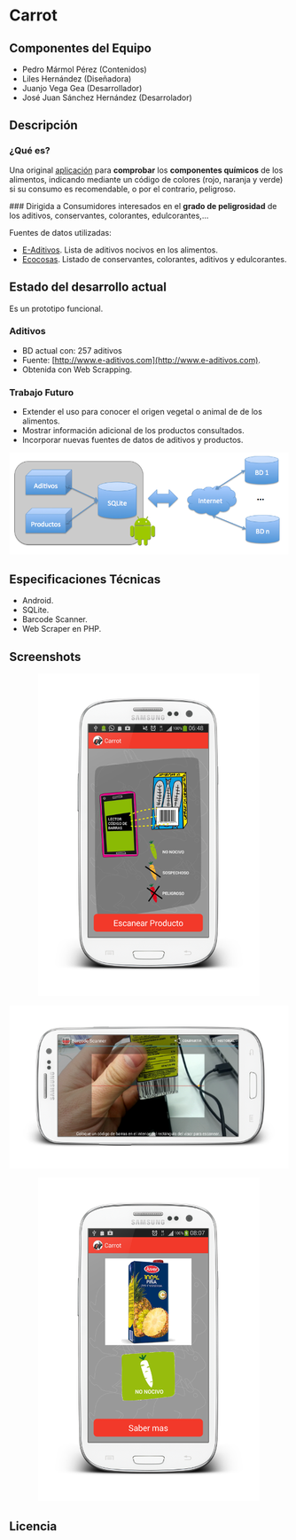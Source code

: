 Carrot
======

Componentes del Equipo
---------------------

* Pedro Mármol Pérez (Contenidos)
* Liles Hernández (Diseñadora)
* Juanjo Vega Gea (Desarrollador)
* José Juan Sánchez Hernández (Desarrolador)

Descripción
-------------
### ¿Qué es?
Una original [aplicación](https://github.com/elhackaton/Equipo6/blob/master/apk/Carrot.apk) para **comprobar** los **componentes químicos** de los alimentos, indicando mediante un código de colores (rojo, naranja y verde) si su consumo es recomendable, o por el contrario, peligroso.

### Dirigida a
Consumidores interesados en el **grado de peligrosidad** de los aditivos, conservantes, colorantes, edulcorantes,...

Fuentes de datos utilizadas:
* [E-Aditivos](http://www.e-aditivos.com). Lista de aditivos nocivos en los alimentos.
* [Ecocosas](http://ecocosas.com/salud-natural/conservantes-colorantes-aditivos-edulcorantes/). Listado de conservantes, colorantes, aditivos y edulcorantes.

Estado del desarrollo actual
----------------------------

Es un prototipo funcional.

### Aditivos
* BD actual con: 257 aditivos
* Fuente: [http://www.e-aditivos.com](http://www.e-aditivos.com).
* Obtenida con Web Scrapping.

### Trabajo Futuro
* Extender el uso para conocer el origen vegetal o animal de de los alimentos.
* Mostrar información adicional de los productos consultados.
* Incorporar nuevas fuentes de datos de aditivos y productos.

<p align="center">
  <img src="imgs/arquitectura.png" />
</p>

Especificaciones Técnicas
--------------------------
* Android.
* SQLite.
* Barcode Scanner.
* Web Scraper en PHP.

Screenshots
-----------

<p align="center">
  <img src="imgs/screenshot_1.png" />
</p>

<p align="center">
  <img src="imgs/screenshot_0.png" />
</p>

<p align="center">
  <img src="imgs/screenshot_2.png" />
</p>


Licencia
---------
